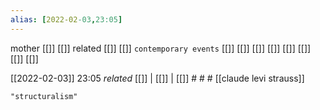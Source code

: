 ```yaml
---
alias: [2022-02-03,23:05]
---
```

 mother [[]] [[]]
 related [[]] [[]]
 `contemporary events` [[]] [[]] [[]] [[]] [[]] [[]] [[]] [[]]

[[2022-02-03]] 23:05 _related_ [[]] | [[]] | [[]] # # #
[[claude levi strauss]]
```query
"structuralism"
```